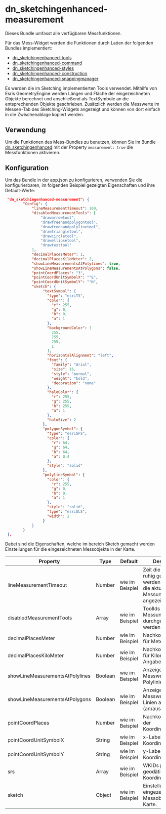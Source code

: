 # dn_sketchingenhanced-measurement

Dieses Bundle umfasst alle verfügbaren Messfunktionen.

Für das Mess-Widget werden die Funktionen durch Laden der folgenden Bundles implementiert:

* [dn_sketchingenhanced-tools](#bundle=dn_sketchingenhanced-tools@)
* [dn_sketchingenhanced-command](#bundle=dn_sketchingenhanced-command@)
* [dn_sketchingenhanced-styles](#bundle=dn_sketchingenhanced-styles@)
* [dn_sketchingenhanced-construction](#bundle=dn_sketchingenhanced-construction@)
* [dn_sketchingenhanced-snappingmanager](#bundle=dn_sketchingenhanced-snappingmanager@)

Es werden die im Sketching implementierten Tools verwendet.
Mithilfe von Esris GeometryEngine werden Längen und Fläche der eingezeichneten Objekte berechnet und
anschließend als TextSymbole an die entsprechenden Objekte geschrieben.
Zusätzlich werden die Messwerte im Messen-Tab des Sketching-Widgets angezeigt und können von dort einfach in die Zwischenablage kopiert werden.

## Verwendung

Um die Funktionen des Mess-Bundles zu benutzen, können Sie im Bundle [dn_sketchingenhanced](#bundle=dn_sketchingenhanced@) mit der Property `measurement: true` die Messfunktionen aktivieren.

## Konfiguration

Um das Bundle in der app.json zu konfigurieren, verwenden Sie die konfigurierbaren, im folgenden Beispiel gezeigten Eigenschaften und ihre Default-Werte:

```json
 "dn_sketchingenhanced-measurement": {
        "Config": {
            "lineMeasurementTimeout": 100,
            "disabledMeasurementTools": [
                "drawarrowtool",
                "drawfreehandpolygontool",
                "drawfreehandpolylinetool",
                "drawtriangletool",
                "drawcircletool",
                "drawellipsetool",
                "drawtexttool"
            ],
            "decimalPlacesMeter": 1,
            "decimalPlacesKiloMeter": 2,
            "showLineMeasurementsAtPolylines": true,
            "showLineMeasurementsAtPolygons": false,
            "pointCoordPlaces": "3",
            "pointCoordUnitSymbolX": "°E",
            "pointCoordUnitSymbolY": "°N",
            "sketch": {
                 "textSymbol": {
                   "type": "esriTS",
                   "color": {
                     "r": 255,
                     "g": 0,
                     "b": 0,
                     "a": 1
                   },
                   "backgroundColor": [
                     255,
                     255,
                     255,
                     1
                   ],
                   "horizontalAlignment": "left",
                   "font": {
                     "family": "Arial",
                     "size": 16,
                     "style": "normal",
                     "weight": "bold",
                     "decoration": "none"
                   },
                   "haloColor": {
                     "r": 255,
                     "g": 255,
                     "b": 255,
                     "a": 1
                   },
                   "haloSize": 2
                 },
                 "polygonSymbol": {
                   "type": "esriSFS",
                   "color": {
                     "r": 64,
                     "g": 64,
                     "b": 64,
                     "a": 0.4
                   },
                   "style": "solid"
                 },
                 "polylineSymbol": {
                   "color": {
                     "r": 255,
                     "g": 0,
                     "b": 0,
                     "a": 1
                   },
                   "style": "solid",
                   "type": "esriSLS",
                   "width": 2
                 }
            }
        }
 },
```

Dabei sind die Eigenschaften, welche im bereich Sketch gemacht werden Einstellungen für die eingezeichneten Messobjekte in der Karte.



|Property               |Type     |Default         | Description
|-----------------------|---------|----------------|-----------
|lineMeasurementTimeout      |Number    |wie im Beispiel |Zeit die die Maus ruhig gehalten werden muss, damit die aktuelle Messung temporär angezeigt wird
|disabledMeasurementTools          |Array    |wie im Beispiel |ToolIds für die keine Messungen durchgeführt werden sollen
|decimalPlacesMeter          |Number    |wie im Beispiel |Nachkommastellen für Meter-Angaben
|decimalPlacesKiloMeter          |Number    |wie im Beispiel |Nachkommastellen für Kilometer-Angaben
|showLineMeasurementsAtPolylines          |Boolean    |wie im Beispiel |Anzeige der Messwerte an Polylinien (an/aus)
|showLineMeasurementsAtPolygons          |Boolean    |wie im Beispiel |Anzeige der Messwerte von Linien an Polygonen (an/aus)
|pointCoordPlaces          |Number    |wie im Beispiel |Nachkommastellen der Koordinatenanzeige
|pointCoordUnitSymbolX          |String    |wie im Beispiel |x-Label für Koordinatenanzeige
|pointCoordUnitSymbolY          |String    |wie im Beispiel |y-Label für Koordinatenanzeige
|srs          |Array    |wie im Beispiel |WKIDs planarer und geodätisch Koordinatensysteme
|sketch          |Object    |wie im Beispiel |Einstellungen für die eingezeichneten Messobjekte in der Karte.
